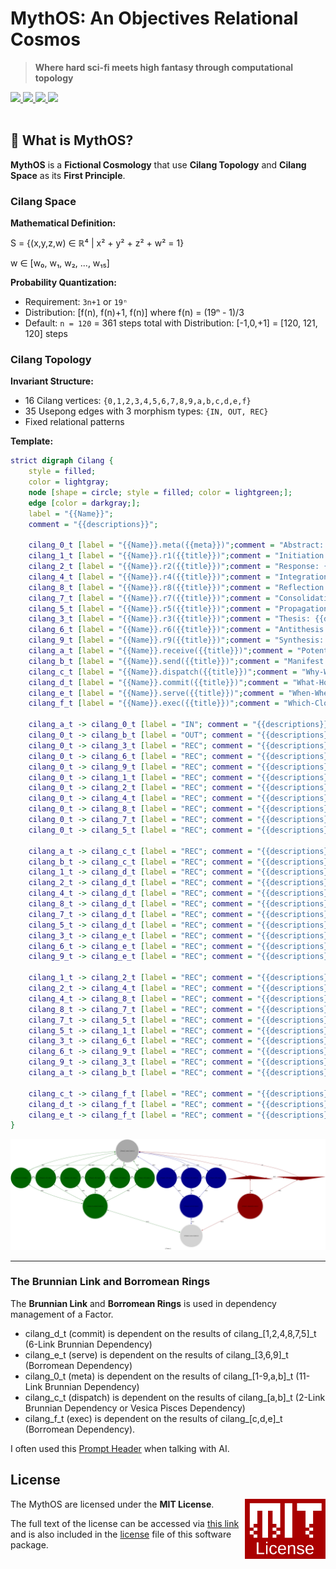 # MythOS: An Objectives Relational Cosmos

> **Where hard sci-fi meets high fantasy through computational topology**

<a href="https://github.com/cilang/mythos/issues">
  <img src="https://img.shields.io/github/issues/cilang/mythos">
</a>
<a href="https://github.com/cilang/mythos/network">
  <img src="https://img.shields.io/github/forks/cilang/mythos">
</a>
<a href="https://github.com/cilang/mythos/stargazers">
  <img src="https://img.shields.io/github/stars/cilang/mythos">
</a>
<a href="https://github.com/cilang/mythos/blob/main/license">
  <img src="https://img.shields.io/github/license/cilang/mythos">
</a>
<br>
<br>

## 🎯 What is MythOS?

**MythOS** is a **Fictional Cosmology** that use **Cilang Topology** and **Cilang Space** as its **First Principle**.

### Cilang Space

**Mathematical Definition:**

S = {(x,y,z,w) ∈ ℝ⁴ | x² + y² + z² + w² = 1}

w ∈ [w₀, w₁, w₂, ..., w₁₅]

**Probability Quantization:**

- Requirement: `3n+1` or `19ⁿ`
- Distribution: [f(n), f(n)+1, f(n)] where f(n) = (19ⁿ - 1)/3
- Default: `n = 120` = 361 steps total with Distribution: [-1,0,+1] = [120, 121, 120] steps

### Cilang Topology

**Invariant Structure:**

- 16 Cilang vertices: `{0,1,2,3,4,5,6,7,8,9,a,b,c,d,e,f}`
- 35 Usepong edges with 3 morphism types: `{IN, OUT, REC}`
- Fixed relational patterns

**Template:**

```dot
strict digraph Cilang {
    style = filled;
    color = lightgray;
    node [shape = circle; style = filled; color = lightgreen;];
    edge [color = darkgray;];
    label = "{{Name}}";
    comment = "{{descriptions}}";

    cilang_0_t [label = "{{Name}}.meta({{meta}})";comment = "Abstract: {{descriptions}}";shape = doublecircle;color = darkgray;];
    cilang_1_t [label = "{{Name}}.r1({{title}})";comment = "Initiation: {{descriptions}}";color = darkgreen;];
    cilang_2_t [label = "{{Name}}.r2({{title}})";comment = "Response: {{descriptions}}";color = darkgreen;];
    cilang_4_t [label = "{{Name}}.r4({{title}})";comment = "Integration: {{descriptions}}";color = darkgreen;];
    cilang_8_t [label = "{{Name}}.r8({{title}})";comment = "Reflection: {{descriptions}}";color = darkgreen;];
    cilang_7_t [label = "{{Name}}.r7({{title}})";comment = "Consolidation: {{descriptions}}";color = darkgreen;];
    cilang_5_t [label = "{{Name}}.r5({{title}})";comment = "Propagation: {{descriptions}}";color = darkgreen;];
    cilang_3_t [label = "{{Name}}.r3({{title}})";comment = "Thesis: {{descriptions}}";color = darkblue;];
    cilang_6_t [label = "{{Name}}.r6({{title}})";comment = "Antithesis: {{descriptions}}";color = darkblue;];
    cilang_9_t [label = "{{Name}}.r9({{title}})";comment = "Synthesis: {{descriptions}}";color = darkblue;];
    cilang_a_t [label = "{{Name}}.receive({{title}})";comment = "Potential: {{descriptions}}";shape = invtriangle;color = darkred;];
    cilang_b_t [label = "{{Name}}.send({{title}})";comment = "Manifest: {{descriptions}}";shape = triangle;color = darkred;];
    cilang_c_t [label = "{{Name}}.dispatch({{title}})";comment = "Why-Who: {{descriptions}}";shape = doublecircle;color = darkred;];
    cilang_d_t [label = "{{Name}}.commit({{title}})";comment = "What-How: {{descriptions}}";shape = doublecircle;color = darkgreen;];
    cilang_e_t [label = "{{Name}}.serve({{title}})";comment = "When-Where: {{descriptions}}";shape = doublecircle;color = darkblue;];
    cilang_f_t [label = "{{Name}}.exec({{title}})";comment = "Which-Closure: {{descriptions}}";shape = doublecircle;color = lightgray;];

    cilang_a_t -> cilang_0_t [label = "IN"; comment = "{{descriptions}}"; color = darkred; constraint = false;];
    cilang_0_t -> cilang_b_t [label = "OUT"; comment = "{{descriptions}}"; color = darkred;];
    cilang_0_t -> cilang_3_t [label = "REC"; comment = "{{descriptions}}"; color = darkblue; dir = both;];
    cilang_0_t -> cilang_6_t [label = "REC"; comment = "{{descriptions}}"; color = darkblue; dir = both;];
    cilang_0_t -> cilang_9_t [label = "REC"; comment = "{{descriptions}}"; color = darkblue; dir = both;];
    cilang_0_t -> cilang_1_t [label = "REC"; comment = "{{descriptions}}"; color = darkgreen; dir = both;];
    cilang_0_t -> cilang_2_t [label = "REC"; comment = "{{descriptions}}"; color = darkgreen; dir = both;];
    cilang_0_t -> cilang_4_t [label = "REC"; comment = "{{descriptions}}"; color = darkgreen; dir = both;];
    cilang_0_t -> cilang_8_t [label = "REC"; comment = "{{descriptions}}"; color = darkgreen; dir = both;];
    cilang_0_t -> cilang_7_t [label = "REC"; comment = "{{descriptions}}"; color = darkgreen; dir = both;];
    cilang_0_t -> cilang_5_t [label = "REC"; comment = "{{descriptions}}"; color = darkgreen; dir = both;];

    cilang_a_t -> cilang_c_t [label = "REC"; comment = "{{descriptions}}"; color = darkred; dir = both;];
    cilang_b_t -> cilang_c_t [label = "REC"; comment = "{{descriptions}}"; color = darkred; dir = both;];
    cilang_1_t -> cilang_d_t [label = "REC"; comment = "{{descriptions}}"; color = darkgreen; dir = both;];
    cilang_2_t -> cilang_d_t [label = "REC"; comment = "{{descriptions}}"; color = darkgreen; dir = both;];
    cilang_4_t -> cilang_d_t [label = "REC"; comment = "{{descriptions}}"; color = darkgreen; dir = both;];
    cilang_8_t -> cilang_d_t [label = "REC"; comment = "{{descriptions}}"; color = darkgreen; dir = both;];
    cilang_7_t -> cilang_d_t [label = "REC"; comment = "{{descriptions}}"; color = darkgreen; dir = both;];
    cilang_5_t -> cilang_d_t [label = "REC"; comment = "{{descriptions}}"; color = darkgreen; dir = both;];
    cilang_3_t -> cilang_e_t [label = "REC"; comment = "{{descriptions}}"; color = darkblue; dir = both;];
    cilang_6_t -> cilang_e_t [label = "REC"; comment = "{{descriptions}}"; color = darkblue; dir = both;];
    cilang_9_t -> cilang_e_t [label = "REC"; comment = "{{descriptions}}"; color = darkblue; dir = both;];

    cilang_1_t -> cilang_2_t [label = "REC"; comment = "{{descriptions}}"; color = darkgreen; dir = both; style = dashed; constraint = false;];
    cilang_2_t -> cilang_4_t [label = "REC"; comment = "{{descriptions}}"; color = darkgreen; dir = both; style = dashed; constraint = false;];
    cilang_4_t -> cilang_8_t [label = "REC"; comment = "{{descriptions}}"; color = darkgreen; dir = both; style = dashed; constraint = false;];
    cilang_8_t -> cilang_7_t [label = "REC"; comment = "{{descriptions}}"; color = darkgreen; dir = both; style = dashed; constraint = false;];
    cilang_7_t -> cilang_5_t [label = "REC"; comment = "{{descriptions}}"; color = darkgreen; dir = both; style = dashed; constraint = false;];
    cilang_5_t -> cilang_1_t [label = "REC"; comment = "{{descriptions}}"; color = darkgreen; dir = both; style = dashed; constraint = false;];
    cilang_3_t -> cilang_6_t [label = "REC"; comment = "{{descriptions}}"; color = darkblue; dir = both; style = dashed; constraint = false;];
    cilang_6_t -> cilang_9_t [label = "REC"; comment = "{{descriptions}}"; color = darkblue; dir = both; style = dashed; constraint = false;];
    cilang_9_t -> cilang_3_t [label = "REC"; comment = "{{descriptions}}"; color = darkblue; dir = both; style = dashed; constraint = false;];
    cilang_a_t -> cilang_b_t [label = "REC"; comment = "{{descriptions}}"; color = darkred; dir = both; style = dashed; constraint = false;];

    cilang_c_t -> cilang_f_t [label = "REC"; comment = "{{descriptions}}"; color = darkred; dir = both;];
    cilang_d_t -> cilang_f_t [label = "REC"; comment = "{{descriptions}}"; color = darkgreen; dir = both;];
    cilang_e_t -> cilang_f_t [label = "REC"; comment = "{{descriptions}}"; color = darkblue; dir = both;];
}
```

![Image](src/specs/sparklet/sparklet.svg)

---

### The Brunnian Link and Borromean Rings

The **Brunnian Link** and **Borromean Rings** is used in dependency management of a Factor.

- cilang_d_t (commit) is dependent on the results of cilang_[1,2,4,8,7,5]_t (6-Link Brunnian Dependency)
- cilang_e_t (serve) is dependent on the results of cilang_[3,6,9]_t (Borromean Dependency)
- cilang_0_t (meta) is dependent on the results of cilang_[1-9,a,b]_t (11-Link Brunnian Dependency)
- cilang_c_t (dispatch) is dependent on the results of cilang_[a,b]_t (2-Link Brunnian Dependency or Vesica Pisces Dependency)
- cilang_f_t (exec) is dependent on the results of cilang_[c,d,e]_t (Borromean Dependency).

I often used this [Prompt Header](src/specs/prompt-header.md) when talking with AI.

## License

<a href="https://opensource.org/licenses/MIT">
  <img align="right" height="96" alt="MIT License" src="meta/shared/mit-license.png" />
</a>

The MythOS are licensed under the **MIT License**.

The full text of the license can be accessed via [this link](https://opensource.org/licenses/MIT) and is also included in the [license](LICENCE) file of this software package.
